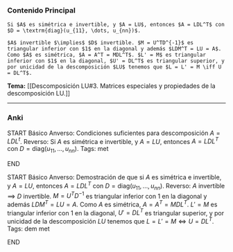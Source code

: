 ### Contenido Principal

```ad-proposition
Si $A$ es simétrica e invertible, y $A = LU$, entonces $A = LDL^T$ con $D = \textrm{diag}(u_{11}, \dots, u_{nn})$.
```

```ad-proof
$A$ invertible $\implies$ $D$ invertible. $M = U^TD^{-1}$ es triangular inferior con $1$ en la diagonal y además $LDM^T = LU = A$. Como $A$ es simétrica, $A = A^T = MDL^T$. $L' = M$ es triangular inferior con $1$ en la diagonal, $U' = DL^T$ es triangular superior, y por unicidad de la descomposición $LU$ tenemos que $L = L' = M \iff U = DL^T$.
```

**Tema:** [[Descomposición LU#3. Matrices especiales y propiedades de la descomposición LU.]]

---
### Anki

START
Básico
Anverso: Condiciones suficientes para descomposición $A = LDL^t$.
Reverso: Si $A$ es simétrica e invertible, y $A = LU$, entonces $A = LDL^T$ con $D = \textrm{diag}(u_{11}, \dots, u_{nn})$.
Tags: met
<!--ID: 1735044171464-->
END

START
Básico
Anverso: Demostración de que si $A$ es simétrica e invertible, y $A = LU$, entonces $A = LDL^T$ con $D = \textrm{diag}(u_{11}, \dots, u_{nn})$. 
Reverso: $A$ invertible $\implies$ $D$ invertible. $M = U^TD^{-1}$ es triangular inferior con $1$ en la diagonal y además $LDM^T = LU = A$. Como $A$ es simétrica, $A = A^T = MDL^T$. $L' = M$ es triangular inferior con $1$ en la diagonal, $U' = DL^T$ es triangular superior, y por unicidad de la descomposición $LU$ tenemos que $L = L' = M \iff U = DL^T$.
Tags: dem met
<!--ID: 1735044171466-->
END

